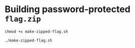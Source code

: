 # Building password-protected `flag.zip`

```
chmod +x make-zipped-flag.sh

./make-zipped-flag.sh
```